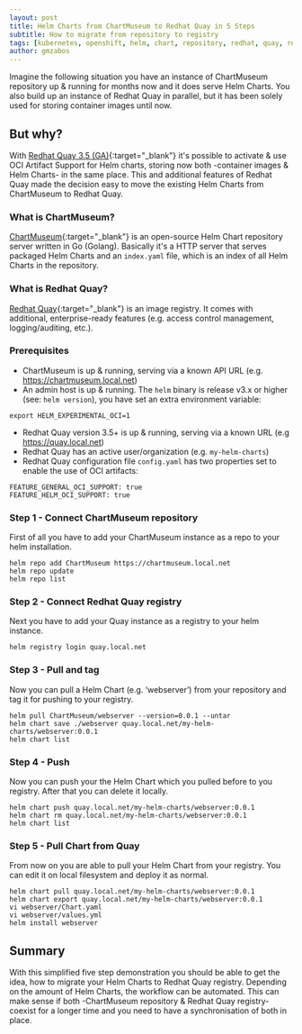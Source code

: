 ```yaml
---
layout: post
title: Helm Charts from ChartMuseum to Redhat Quay in 5 Steps
subtitle: How to migrate from repository to registry
tags: [kubernetes, openshift, helm, chart, repository, redhat, quay, registry]
author: gmzabos
---
```


Imagine the following situation you have an instance of ChartMuseum repository up & running for months now and it does serve Helm Charts. You also build up an instance of Redhat Quay in parallel, but it has been solely used for storing container images until now.

## But why?

With [Redhat Quay 3.5 (GA)](https://cloud.redhat.com/blog/quay-oci-artifact-support-for-helm-charts){:target="_blank"} it's possible to activate & use OCI Artifact Support for Helm charts, storing now both -container images & Helm Charts- in the same place. This and additional features of Redhat Quay made the decision easy to move the existing Helm Charts from ChartMuseum to Redhat Quay.

### What is ChartMuseum?

[ChartMuseum](https://github.com/helm/chartmuseum/){:target="_blank"} is an open-source Helm Chart repository server written in Go (Golang). Basically it's a HTTP server that serves packaged Helm Charts and an `index.yaml` file, which is an index of all Helm Charts in the repository.

### What is Redhat Quay?

[Redhat Quay](https://www.redhat.com/en/technologies/cloud-computing/quay){:target="_blank"} is an image registry. It comes with additional, enterprise-ready features (e.g. access control management, logging/auditing, etc.).

### Prerequisites

- ChartMuseum is up & running, serving via a known API URL (e.g. https://chartmuseum.local.net)
- An admin host is up & running. The `helm` binary is release v3.x or higher (see: `helm version`), you have set an extra environment variable:

~~~shell
export HELM_EXPERIMENTAL_OCI=1
~~~

- Redhat Quay version 3.5+ is up & running, serving via a known URL (e.g https://quay.local.net)
- Redhat Quay has an active user/organization (e.g. `my-helm-charts`)
- Redhat Quay configuration file `config.yaml` has two properties set to enable the use of OCI artifacts:

~~~text
FEATURE_GENERAL_OCI_SUPPORT: true
FEATURE_HELM_OCI_SUPPORT: true
~~~

### Step 1 - Connect ChartMuseum repository

First of all you have to add your ChartMuseum instance as a repo to your helm installation.

~~~shell
helm repo add ChartMuseum https://chartmuseum.local.net
helm repo update
helm repo list
~~~

### Step 2 - Connect Redhat Quay registry

Next you have to add your Quay instance as a registry to your helm instance.

~~~shell
helm registry login quay.local.net
~~~

### Step 3 - Pull and tag

Now you can pull a Helm Chart (e.g. ‘webserver’) from your repository and tag it for pushing to your registry.

~~~shell
helm pull ChartMuseum/webserver --version=0.0.1 --untar
helm chart save ./webserver quay.local.net/my-helm-charts/webserver:0.0.1
helm chart list
~~~

### Step 4 - Push

Now you can push your the Helm Chart which you pulled before to you registry. After that you can delete it locally.

~~~shell
helm chart push quay.local.net/my-helm-charts/webserver:0.0.1
helm chart rm quay.local.net/my-helm-charts/webserver:0.0.1
helm chart list
~~~

### Step 5 - Pull Chart from Quay

From now on you are able to pull your Helm Chart from your registry. You can edit it on local filesystem and deploy it as normal.

~~~shell
helm chart pull quay.local.net/my-helm-charts/webserver:0.0.1
helm chart export quay.local.net/my-helm-charts/webserver:0.0.1
vi webserver/Chart.yaml
vi webserver/values.yml
helm install webserver
~~~

## Summary

With this simplified five step demonstration you should be able to get the idea, how to migrate your Helm Charts to Redhat Quay registry. Depending on the amount of Helm Charts, the workflow can be automated. This can make sense if both -ChartMuseum repository & Redhat Quay registry- coexist for a longer time and you need to have a synchronisation of both in place.

